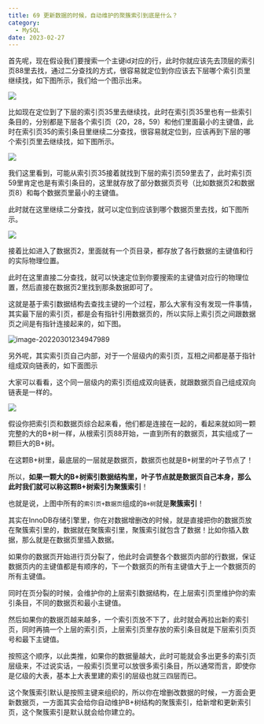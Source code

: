 ```yaml
---
title: 69 更新数据的时候，自动维护的聚簇索引到底是什么？
category:
  - MySQL
date: 2023-02-27
---
```


<!-- more -->


首先呢，现在假设我们要搜索一个主键id对应的行，此时你就应该先去顶层的索引页88里去找，通过二分查找的方式，很容易就定位到你应该去下层哪个索引页里继续找，如下图所示，我们给一个图示出来。

<img src="https://studyimages.oss-cn-beijing.aliyuncs.com/img/mysql/64-108/image-20220301234550040.png" />

比如现在定位到了下层的索引页35里去继续找，此时在索引页35里也有一些索引条目的，分别都是下层各个索引页（20，28，59）和他们里面最小的主键值，此时在索引页35的索引条目里继续二分查找，很容易就定位到，应该再到下层的哪个索引页里去继续找，如下图所示。

<img src="https://studyimages.oss-cn-beijing.aliyuncs.com/img/mysql/64-108/image-20220301234900300.png" />

我们这里看到，可能从索引页35接着就找到下层的索引页59里去了，此时索引页59里肯定也是有索引条目的，这里就存放了部分数据页页号（比如数据页2和数据页8）和每个数据页里最小的主键值。

此时就在这里继续二分查找，就可以定位到应该到哪个数据页里去找，如下图所示。

<img src="https://studyimages.oss-cn-beijing.aliyuncs.com/img/mysql/64-108/image-20220301234921999.png" />

接着比如进入了数据页2，里面就有一个页目录，都存放了各行数据的主键值和行的实际物理位置。

此时在这里直接二分查找，就可以快速定位到你要搜索的主键值对应行的物理位置，然后直接在数据页2里找到那条数据即可了。

这就是基于索引数据结构去查找主键的一个过程，那么大家有没有发现一件事情，其实最下层的索引页，都是会有指针引用数据页的，所以实际上索引页之间跟数据页之间是有指针连接起来的，如下图。

![image-20220301234947989](https://studyimages.oss-cn-beijing.aliyuncs.com/img/mysql/64-108/image-20220301234947989.png)

另外呢，其实索引页自己内部，对于一个层级内的索引页，互相之间都是基于指针组成双向链表的，如下面图示

大家可以看看，这个同一层级内的索引页组成双向链表，就跟数据页自己组成双向链表是一样的。

<img src="https://studyimages.oss-cn-beijing.aliyuncs.com/img/mysql/64-108/image-20220301235002350.png" />

假设你把索引页和数据页综合起来看，他们都是连接在一起的，看起来就如同一颗完整的大的B+树一样，从根索引页88开始，一直到所有的数据页，其实组成了一颗巨大的B+树。

在这颗B+树里，最底层的一层就是数据页，数据页也就是B+树里的叶子节点了！

所以，**如果一颗大的B+树索引数据结构里，叶子节点就是数据页自己本身，那么此时我们就可以称这颗B+树索引为聚簇索引**！

也就是说，上图中所有的`索引页+数据页`组成的`B+树`就是**聚簇索引**！

其实在InnoDB存储引擎里，你在对数据增删改的时候，就是直接把你的数据页放在聚簇索引里的，数据就在聚簇索引里，聚簇索引就包含了数据！比如你插入数据，那么就是在数据页里插入数据。

如果你的数据页开始进行页分裂了，他此时会调整各个数据页内部的行数据，保证数据页内的主键值都是有顺序的，下一个数据页的所有主键值大于上一个数据页的所有主键值。

同时在页分裂的时候，会维护你的上层索引数据结构，在上层索引页里维护你的索引条目，不同的数据页和最小主键值。

然后如果你的数据页越来越多，一个索引页放不下了，此时就会再拉出新的索引页，同时再搞一个上层的索引页，上层索引页里存放的索引条目就是下层索引页页号和最下主键值。

按照这个顺序，以此类推，如果你的数据量越大，此时可能就会多出更多的索引页层级来，不过说实话，一般索引页里可以放很多索引条目，所以通常而言，即使你是亿级的大表，基本上大表里建的索引的层级也就三四层而已。

这个聚簇索引默认是按照主键来组织的，所以你在增删改数据的时候，一方面会更新数据页，一方面其实会给你自动维护B+树结构的聚簇索引，给新增和更新索引页，这个聚簇索引是默认就会给你建立的。
